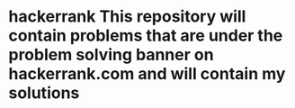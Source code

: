 # hackerrank This repository will contain problems that are under the problem solving banner on hackerrank.com and will contain my solutions 
